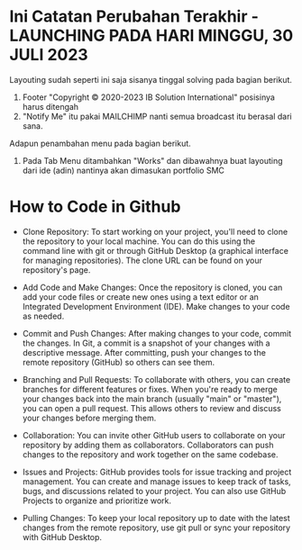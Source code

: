 # Ini Catatan Perubahan Terakhir - LAUNCHING PADA HARI MINGGU, 30 JULI 2023

Layouting sudah seperti ini saja sisanya tinggal solving pada bagian berikut.
1. Footer "Copyright © 2020-2023 IB Solution International" posisinya harus ditengah
2. "Notify Me" itu pakai MAILCHIMP nanti semua broadcast itu berasal dari sana.

Adapun penambahan menu pada bagian berikut.
1. Pada Tab Menu ditambahkan "Works" dan dibawahnya buat layouting dari ide (adin) nantinya akan dimasukan portfolio SMC

# How to Code in Github

- Clone Repository: To start working on your project, you'll need to clone the repository to your local machine. You can do this using the command line with git or through GitHub Desktop (a graphical interface for managing repositories). The clone URL can be found on your repository's page.

- Add Code and Make Changes: Once the repository is cloned, you can add your code files or create new ones using a text editor or an Integrated Development Environment (IDE). Make changes to your code as needed.

- Commit and Push Changes: After making changes to your code, commit the changes. In Git, a commit is a snapshot of your changes with a descriptive message. After committing, push your changes to the remote repository (GitHub) so others can see them.

- Branching and Pull Requests: To collaborate with others, you can create branches for different features or fixes. When you're ready to merge your changes back into the main branch (usually "main" or "master"), you can open a pull request. This allows others to review and discuss your changes before merging them.

- Collaboration: You can invite other GitHub users to collaborate on your repository by adding them as collaborators. Collaborators can push changes to the repository and work together on the same codebase.

- Issues and Projects: GitHub provides tools for issue tracking and project management. You can create and manage issues to keep track of tasks, bugs, and discussions related to your project. You can also use GitHub Projects to organize and prioritize work.

- Pulling Changes: To keep your local repository up to date with the latest changes from the remote repository, use git pull or sync your repository with GitHub Desktop.



